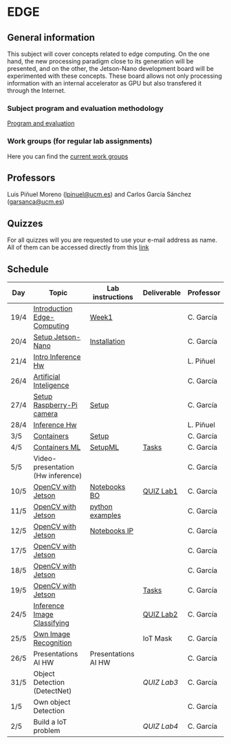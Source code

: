 # EDGE

## General information

This subject will cover concepts related to edge computing. On the one hand, the new processing paradigm close to its generation will be presented, and on the other, the Jetson-Nano development board will be experimented with these concepts. These board allows not only processing information with an internal accelerator as GPU but also transfered it through the Internet.

### Subject program and evaluation methodology

  [Program and evaluation](presentation.pdf)

### Work groups (for regular lab assignments)
   Here you can find the [current work groups](groups.md)

## Professors
Luis Piñuel Moreno (lpinuel@ucm.es) and Carlos García Sánchez (garsanca@ucm.es)

## Quizzes
For all quizzes will you are requested to use your e-mail address as name. All of them can be accessed directly from this [link](https://api.socrative.com/rc/MSKz9c)

## Schedule

|    Day       | Topic                                                                |  Lab instructions                     |  Deliverable   | Professor |
|--------------|----------------------------------------------------------------------|---------------------------------------|----------------|-----------|
| 19/4         | [Introduction Edge-Computing](Week1/slides/Week1_Intro.pdf)          | [Week1](Week1/index.md)               |                | C. García |
| 20/4         | [Setup Jetson-Nano](Week1/slides/Week1_JetsonNano_install.pdf)       | [Installation](Week1/install_Jetson-Nano.md) |         | C. García |
| 21/4         | [Intro Inference Hw](Theory/intro.pdf)                               |                                       |                | L. Piñuel |
| 26/4         | [Artificial Inteligence](slides/Week1_AI_Edge.pdf)                   |                                       |                | C. García |
| 27/4         | [Setup Raspberry-Pi camera](Week1/slides/Week1_JetsonNano_setup.pdf) | [Setup](Week1/setup_Jetson-Nano.md)   |                | C. García |
| 28/4         | [Inference Hw](Theory/edge-ai-hw.pdf)                                |                                       |                | L. Piñuel |
|  3/5         | [Containers](Week1/slides/Week1_JetsonNano_setup.pdf)                | [Setup](Week1/setup_Jetson-Nano.md)   |                | C. García |
|  4/5         | [Containers ML](Week1/slides/Week1_JetsonNano_setup.pdf)             | [SetupML](Week1/setup_MLcontainer.md) | [Tasks](Week1/assigments_Jetson-Nano.md) | C. García |
|  5/5         | Video-presentation (Hw inference)                                    |                                       |                | C. García |
| 10/5         | [OpenCV with Jetson](Week4/slides/Week3_OpenCV.pdf)                  | [Notebooks BO](Week4/JupyterNotebooks/OpenCV_BasicOperations.tar.gz)  | [QUIZ Lab1](https://api.socrative.com/rc/MSKz9c)    | C. García |
| 11/5         | [OpenCV with Jetson](Week4/slides/Week3_OpenCV.pdf)                  | [python examples](Week4/JupyterNotebooks/example_python.tar.gz)    |                | C. García |
| 12/5         | [OpenCV with Jetson](Week4/slides/Week3_OpenCV.pdf)                  | [Notebooks IP](Week4/JupyterNotebooks/OpenCV_ImageProcessing.tar.gz)  |                | C. García |
| 17/5         | [OpenCV with Jetson](Week4/slides/Week3_OpenCV.pdf)                  |                                       |                | C. García |
| 18/5         | [OpenCV with Jetson](Week4/slides/Week3_OpenCV.pdf)                  |                                       |                | C. García |
| 19/5         | [OpenCV with Jetson](Week4/slides/Week3_OpenCV.pdf)                  |                                       |[Tasks](Week4/assigments_OpenCV.md)| C. García |
| 24/5         | [Inference Image Classifying](Week6/inferenceImageClassifying.md)    |                                       | [QUIZ Lab2](https://api.socrative.com/rc/MSKz9c)    | C. García |
| 25/5         | [Own Image Recognition](Week6/imageRecognition.md)                   |                                       | IoT Mask       | C. García |
| 26/5         | Presentations AI HW                                                  | Presentations AI HW                   |                | C. García |
| 31/5         | Object Detection (DetectNet)                                         |                                       | *QUIZ Lab3*    | C. García |
|  1/5         | Own object Detection                                                 |                                       |                | C. García |
|  2/5         | Build a IoT problem                                                  |                                       | *QUIZ Lab4*    | C. García |
